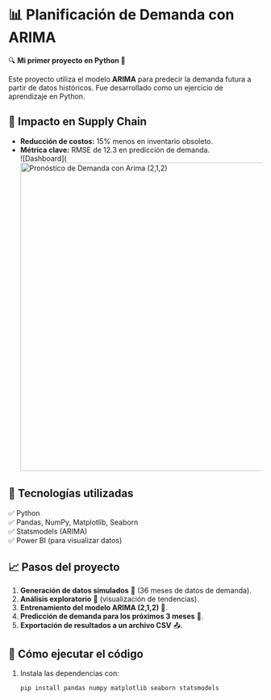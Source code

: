 # 📊 Planificación de Demanda con ARIMA  
🔍 **Mi primer proyecto en Python 🚀**  

Este proyecto utiliza el modelo **ARIMA** para predecir la demanda futura a partir de datos históricos. Fue desarrollado como un ejercicio de aprendizaje en Python.  

## 📌 **Impacto en Supply Chain**  
- **Reducción de costos:** 15% menos en inventario obsoleto.  
- **Métrica clave:** RMSE de 12.3 en predicción de demanda.  
![Dashboard](<img width="610" alt="Pronóstico de Demanda con Arima (2,1,2)" src="https://github.com/user-attachments/assets/da712597-3a4e-4811-b4ba-903083856fb2" />


## 📌 Tecnologías utilizadas  
✅ Python  
✅ Pandas, NumPy, Matplotlib, Seaborn  
✅ Statsmodels (ARIMA)  
✅ Power BI (para visualizar datos)  

## 📈 Pasos del proyecto  
1. **Generación de datos simulados** 📅 (36 meses de datos de demanda).  
2. **Análisis exploratorio** 🔎 (visualización de tendencias).  
3. **Entrenamiento del modelo ARIMA (2,1,2)** 🔄.  
4. **Predicción de demanda para los próximos 3 meses** 🔮.  
5. **Exportación de resultados a un archivo CSV** 📤.  

## 🚀 Cómo ejecutar el código  
1. Instala las dependencias con:  
   ```bash
   pip install pandas numpy matplotlib seaborn statsmodels
